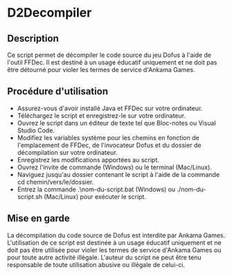 # D2Decompiler

## Description
Ce script permet de décompiler le code source du jeu Dofus à l'aide de l'outil FFDec. Il est destiné à un usage éducatif uniquement et ne doit pas être détourné pour violer les termes de service d'Ankama Games.

## Procédure d'utilisation
- Assurez-vous d'avoir installé Java et FFDec sur votre ordinateur.
- Téléchargez le script et enregistrez-le sur votre ordinateur.
- Ouvrez le script dans un éditeur de texte tel que Bloc-notes ou Visual Studio Code.
- Modifiez les variables système pour les chemins en fonction de l'emplacement de FFDec, de l'invocateur Dofus et du dossier de décompilation sur votre ordinateur.
- Enregistrez les modifications apportées au script.
- Ouvrez l'invite de commande (Windows) ou le terminal (Mac/Linux).
- Naviguez jusqu'au dossier contenant le script à l'aide de la commande cd chemin/vers/le/dossier.
- Entrez la commande .\nom-du-script.bat (Windows) ou ./nom-du-script.sh (Mac/Linux) pour exécuter le script.

## Mise en garde
La décompilation du code source de Dofus est interdite par Ankama Games. L'utilisation de ce script est destinée à un usage éducatif uniquement et ne doit pas être utilisée pour violer les termes de service d'Ankama Games ou pour toute autre activité illégale. L'auteur du script ne peut être tenu responsable de toute utilisation abusive ou illégale de celui-ci.
